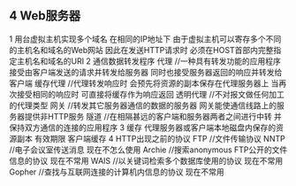 ## 4 Web服务器
1 用台虚拟主机实现多个域名
	在相同的IP地址下 由于虚拟主机可以寄存多个不同的主机名和域名的Web网站 因此在发送HTTP请求时
	必须在HOST首部内完整指定主机名和域名的URI
2 通信数据转发程序
	代理 //一种具有转发功能的应用程序 接受由客户端发送的请求并转发给服务器 同时也接受服务器返回的响应并转发给客户端
		缓存代理 //代理转发响应时 会预先将资源的副本保存在代理服务器上 当再次接受相同的响应时 可直接将缓存作为响应返回
		透明代理 //不对报文做任何加工的代理类型
	网关 //转发其它服务器通信的数据的服务器 网关能使通信线路上的服务器提供非HTTP服务
	隧道 //在相隔甚远的客户端和服务器两者之间进行中转 并保持双方通信的连接的应用程序
3 缓存
	代理服务器或客户端本地磁盘内保存的资源副本
	有效期限
	客户端缓存
4 HTTP出现之前的协议
	FTP //文件传输协议
	NNTP //电子会议室传送消息 现在不怎么使用
	Archie //搜索anonymous FTP公开的文件信息的协议 现在不常用
	WAIS //以关键词检索多个数据库使用的协议 现在不常用
	Gopher //查找与互联网连接的计算机内信息的协议 现在不常用

